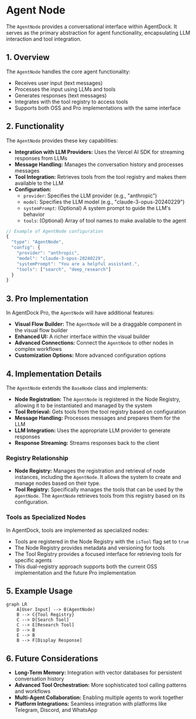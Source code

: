 # Agent Node

The `AgentNode` provides a conversational interface within AgentDock. It serves as the primary abstraction for agent functionality, encapsulating LLM interaction and tool integration.

## 1. Overview

The `AgentNode` handles the core agent functionality:

* Receives user input (text messages)
* Processes the input using LLMs and tools
* Generates responses (text messages)
* Integrates with the tool registry to access tools
* Supports both OSS and Pro implementations with the same interface

## 2. Functionality

The `AgentNode` provides these key capabilities:

* **Integration with LLM Providers:** Uses the Vercel AI SDK for streaming responses from LLMs
* **Message Handling:** Manages the conversation history and processes messages
* **Tool Integration:** Retrieves tools from the tool registry and makes them available to the LLM
* **Configuration:**
  * `provider`: Specifies the LLM provider (e.g., "anthropic")
  * `model`: Specifies the LLM model (e.g., "claude-3-opus-20240229")
  * `systemPrompt`: (Optional) A system prompt to guide the LLM's behavior
  * `tools`: (Optional) Array of tool names to make available to the agent

```typescript
// Example of AgentNode configuration
{
  "type": "AgentNode",
  "config": {
    "provider": "anthropic",
    "model": "claude-3-opus-20240229",
    "systemPrompt": "You are a helpful assistant.",
    "tools": ["search", "deep_research"]
  }
}
```

## 3. Pro Implementation

In AgentDock Pro, the `AgentNode` will have additional features:

* **Visual Flow Builder:** The `AgentNode` will be a draggable component in the visual flow builder
* **Enhanced UI:** A richer interface within the visual builder
* **Advanced Connections:** Connect the `AgentNode` to other nodes in complex workflows
* **Customization Options:** More advanced configuration options

## 4. Implementation Details

The `AgentNode` extends the `BaseNode` class and implements:

* **Node Registration:** The `AgentNode` is registered in the Node Registry, allowing it to be instantiated and managed by the system
* **Tool Retrieval:** Gets tools from the tool registry based on configuration
* **Message Handling:** Processes messages and prepares them for the LLM
* **LLM Integration:** Uses the appropriate LLM provider to generate responses
* **Response Streaming:** Streams responses back to the client

### Registry Relationship

* **Node Registry:** Manages the registration and retrieval of node instances, including the `AgentNode`. It allows the system to create and manage nodes based on their type.
* **Tool Registry:** Specifically manages the tools that can be used by the `AgentNode`. The `AgentNode` retrieves tools from this registry based on its configuration.

### Tools as Specialized Nodes

In AgentDock, tools are implemented as specialized nodes:

* Tools are registered in the Node Registry with the `isTool` flag set to `true`
* The Node Registry provides metadata and versioning for tools
* The Tool Registry provides a focused interface for retrieving tools for specific agents
* This dual-registry approach supports both the current OSS implementation and the future Pro implementation

## 5. Example Usage

```mermaid
graph LR
    A[User Input] --> B(AgentNode)
    B --> C{Tool Registry}
    C --> D[Search Tool]
    C --> E[Research Tool]
    D --> B
    E --> B
    B --> F[Display Response]
```

## 6. Future Considerations

* **Long-Term Memory:** Integration with vector databases for persistent conversation history
* **Advanced Tool Orchestration:** More sophisticated tool calling patterns and workflows
* **Multi-Agent Collaboration:** Enabling multiple agents to work together
* **Platform Integrations:** Seamless integration with platforms like Telegram, Discord, and WhatsApp 